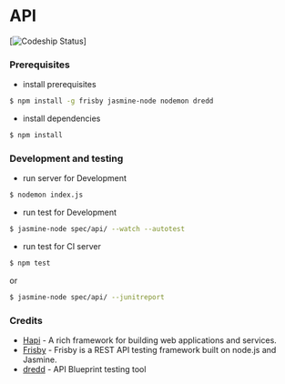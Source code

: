 # API

[![Codeship Status](https://www.codeship.io/projects/bf0e04e0-44a8-0131-d9d9-0e882a2b5818/status?branch=master)]

### Prerequisites

- install prerequisites
```bash
$ npm install -g frisby jasmine-node nodemon dredd
```

- install dependencies
```bash
$ npm install
```

### Development and testing

- run server for Development
```bash
$ nodemon index.js
```

- run test for Development
```bash
$ jasmine-node spec/api/ --watch --autotest
```

- run test for CI server
```bash
$ npm test
```
or

```bash
$ jasmine-node spec/api/ --junitreport
```


### Credits
- [Hapi](http://hapijs.com) - A rich framework for building web applications and services.
- [Frisby](http://frisbyjs.com/) - Frisby is a REST API testing framework built on node.js and Jasmine.
- [dredd](https://github.com/apiaryio/dredd) - API Blueprint testing tool
